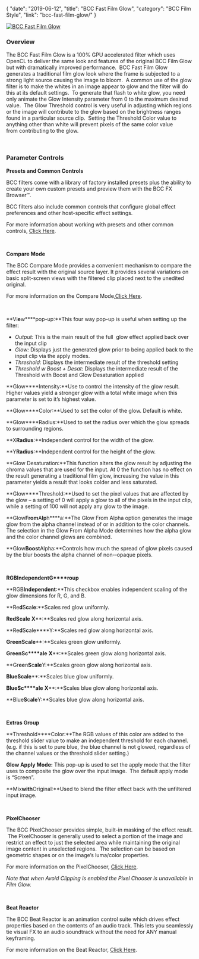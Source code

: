 {
"date": "2019-06-12",
"title": "BCC Fast Film Glow",
"category": "BCC Film Style",
"link": "bcc-fast-film-glow/"
}

 [![BCC Fast Film Glow](https://borisfx-com-res.cloudinary.com/image/upload//documentation/continuum/uploads/2015/10/BCC-Fast-Film-Glow.jpg)](https://borisfx-com-res.cloudinary.com/image/upload//documentation/continuum/uploads/2015/10/BCC-Fast-Film-Glow.jpg)


### Overview


The BCC Fast Film Glow is a 100% GPU accelerated filter which uses OpenCL to deliver the same look and features of the original BCC Film Glow but with dramatically improved performance.  BCC Fast Film Glow generates a traditional film glow look where the frame is subjected to a strong light source causing the image to bloom.  A common use of the glow filter is to make the whites in an image appear to glow and the filter will do this at its default settings.  To generate that flash to white glow, you need only animate the Glow Intensity parameter from 0 to the maximum desired value.  The Glow Threshold control is very useful in adjusting which regions or the image will contribute to the glow based on the brightness ranges found in a particular source clip.  Setting the Threshold Color value to anything other than white will prevent pixels of the same color value from contributing to the glow.


 


### **Parameter Controls**


**Presets and Common Controls**


BCC filters come with a library of factory installed presets plus the ability to create your own custom presets and preview them with the BCC FX Browser™.


BCC filters also include common controls that configure global effect preferences and other host-specific effect settings.


For more information about working with presets and other common controls, [Click Here](/documentation/continuum/bcc-common-controls/).

 


**Compare Mode**


The BCC Compare Mode provides a convenient mechanism to compare the effect result with the original source layer. It provides several variations on basic split-screen views with the filtered clip placed next to the unedited original.


For more information on the Compare Mode,[Click Here](/documentation/continuum/bcc-compare-mode/).

 


**Vi****e****w****pop-­up:**This four way pop-up is useful when setting up the filter:


* *Output:* This is the main result of the full  glow effect applied back over the input clip
* *Glow:* Displays just the generated glow prior to being applied back to the input clip via the apply modes.
* *Threshold:* Displays the intermediate result of the threshold setting
* *Threshold w Boost + Desat:* Displays the intermediate result of the Threshold with Boost and Glow Desaturation applied


**Glow****Intensity:**Use to control the intensity of the glow result. Higher values yield a stronger glow with a total white image when this parameter is set to it’s highest value.


**Glow****Color:**Used to set the color of the glow. Default is white.


**Glow****Radius:**Used to set the radius over which the glow spreads to surrounding regions.


**X****Radius****:**Independent control for the width of the glow.


**Y****Radius****:**Independent control for the height of the glow.


**Glow Desaturation:**This function alters the glow result by adjusting the chroma values that are used for the input. At 0 the function has no effect on the result generating a traditional film glow, increasing the value in this parameter yields a result that looks colder and less saturated.


**Glow****Threshold:**Used to set the pixel values that are affected by the glow – a setting of 0 will apply a glow to all of the pixels in the input clip, while a setting of 100 will not apply any glow to the image.


**Glow****From****A****lp****h****a:**The Glow From Alpha option generates the image glow from the alpha channel instead of or in addition to the color channels. The selection in the Glow From Alpha Mode determines how the alpha glow and the color channel glows are combined.


**Glow****Boost****Alpha:**Controls how much the spread of glow pixels caused by the blur boosts the alpha channel of non-­‐opaque pixels.


 


**RGB****Independent****G****roup**


**RGB****Independent****:**This checkbox enables independent scaling of the glow dimensions for R, G, and B.


**Re****d****S****c****al****e****:**Scales red glow uniformly.


**Re****d****S****c****ale** **X****:**Scales red glow along horizontal axis.


**Re****d****S****c****ale****Y:**Scales red glow along horizontal axis.


**Gr****ee****n****S****c****al****e****:**Scales green glow uniformly.


**Gr****ee****n****S****c****ale** **X****:**Scales green glow along horizontal axis.


**Gr****ee****n****S****c****ale****Y:**Scales green glow along horizontal axis.


**Blue****S****c****al****e****:**Scales blue glow uniformly.


**Blue****S****c****ale** **X****:**Scales blue glow along horizontal axis.


**Blue****S****c****ale****Y:**Scales blue glow along horizontal axis.


 


**Extras Group**


**Threshold****Color:**The RGB values of this color are added to the threshold slider value to make an independent threshold for each channel. (e.g. if this is set to pure blue, the blue channel is not glowed, regardless of the channel values or the threshold slider setting.)


**Glow Apply Mode:** This pop-­up is used to set the apply mode that the filter uses to composite the glow over the input image.  The default apply mode is “Screen”.


**Mix****with****Original:**Used to blend the filter effect back with the unfiltered input image.


 


**PixelChooser**


The BCC PixelChooser provides simple, built-in masking of the effect result.  The PixelChooser is generally used to select a portion of the image and restrict an effect to just the selected area while maintaining the original image content in unselected regions.  The selection can be based on geometric shapes or on the image’s luma/color properties.


For more information on the PixelChooser, [Click Here](/documentation/continuum/bcc-pixel-chooser/).

*Note that when Avoid Clipping is enabled the Pixel Chooser is unavailable in Film Glow.*


 


**Beat Reactor**


The BCC Beat Reactor is an animation control suite which drives effect properties based on the contents of an audio track. This lets you seamlessly tie visual FX to an audio soundtrack without the need for ANY manual keyframing.


For more information on the Beat Reactor, [Click Here](/documentation/continuum/bcc-beat-reactor-integrated/).

 